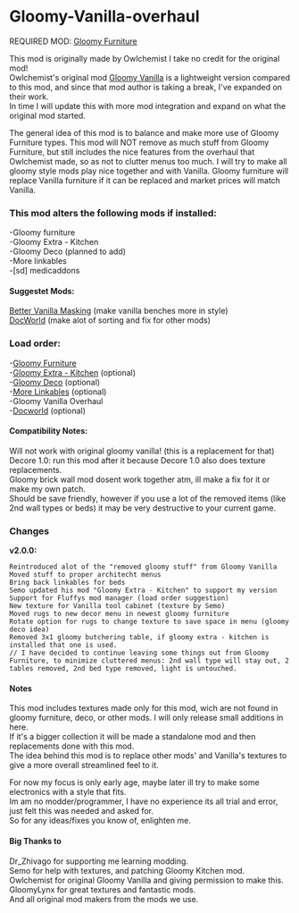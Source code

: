 # Gloomy-Vanilla-overhaul

REQUIRED MOD: [Gloomy Furniture](https://github.com/solaris0115/GloomyFurniture/releases)

This mod is originally made by Owlchemist I take no credit for the original mod! <br /> 
Owlchemist's original mod [Gloomy Vanilla](https://steamcommunity.com/sharedfiles/filedetails/?id=1697864590) is a lightweight version compared to this mod, and since that mod author is taking a break, I've expanded on their work. <br /> 
In time I will update this with more mod integration and expand on what the original mod started. <br /> 

The general idea of this mod is to balance and make more use of Gloomy Furniture types. This mod will NOT remove as much stuff from Gloomy Furniture, but still includes the nice features from the overhaul that Owlchemist made, so as not to clutter menus too much. I will try to make all gloomy style mods play nice together and with Vanilla. Gloomy furniture will replace Vanilla furniture if it can be replaced and market prices will match Vanilla.



### This mod alters the following mods if installed:
-Gloomy furniture <br /> 
-Gloomy Extra - Kitchen <br /> 
-Gloomy Deco (planned to add) <br /> 
-More linkables <br /> 
-[sd] medicaddons <br /> 

#### Suggestet Mods:
[Better Vanilla Masking](https://steamcommunity.com/sharedfiles/filedetails/?id=1736114368) (make vanilla benches more in style) <br /> 
[DocWorld](https://github.com/DrZhivago1/DocWorld) (make alot of sorting and fix for other mods) <br /> 

### Load order:
-[Gloomy Furniture](https://steamcommunity.com/workshop/filedetails/?id=1558635181) <br /> 
-[Gloomy Extra - Kitchen](https://steamcommunity.com/sharedfiles/filedetails/?id=1730938407) (optional) <br /> 
-[Gloomy Deco](https://steamcommunity.com/sharedfiles/filedetails/?id=1865654125) (optional) <br /> 
-[More Linkables](https://steamcommunity.com/sharedfiles/filedetails/?id=110380920) (optional) <br /> 
-Gloomy Vanilla Overhaul <br /> 
-[Docworld](https://github.com/DrZhivago1/DocWorld) (optional) <br /> 

#### Compatibility Notes:
Will not work with original gloomy vanilla! (this is a replacement for that) <br /> 
Decore 1.0: run this mod after it because Decore 1.0 also does texture replacements. <br /> 
Gloomy brick wall mod dosent work together atm, ill make a fix for it or make my own patch. <br /> 
Should be save friendly, however if you use a lot of the removed items (like 2nd wall types or beds) it may be very destructive to your current game. <br /> 

### Changes

**v2.0.0:**

    Reintroduced alot of the "removed gloomy stuff" from Gloomy Vanilla
    Moved stuff to proper architecht menus
    Bring back linkables for beds
    Semo updated his mod "Gloomy Extra - Kitchen" to support my version
    Support for Fluffys mod manager (load order suggestion)
    New texture for Vanilla tool cabinet (texture by Semo)
    Moved rugs to new decor menu in newest gloomy furniture
    Rotate option for rugs to change texture to save space in menu (gloomy deco idea)
    Removed 3x1 gloomy butchering table, if gloomy extra - kitchen is installed that one is used.
    // I have decided to continue leaving some things out from Gloomy Furniture, to minimize cluttered menus: 2nd wall type will stay out, 2 tables removed, 2nd bed type removed, light is untouched.



#### Notes
This mod includes textures made only for this mod, wich are not found in gloomy furniture, deco, or other mods.
I will only release small additions in here. <br /> 
If it's a bigger collection it will be made a standalone mod and then replacements done with this mod. <br /> 
The idea behind this mod is to replace other mods' and Vanilla's textures to give a more overall streamlined feel to it. <br /> 

For now my focus is only early age, maybe later ill try to make some electronics with a style that fits. <br /> 
Im am no modder/programmer, I have no experience its all trial and error, just felt this was needed and asked for.  <br /> 
So for any ideas/fixes you know of, enlighten me.  <br /> 

#### Big Thanks to 
Dr_Zhivago for supporting me learning modding. <br /> 
Semo for help with textures, and patching Gloomy Kitchen mod. <br /> 
Owlchemist for original Gloomy Vanilla and giving permission to make this. <br /> 
GloomyLynx for great textures and fantastic mods. <br /> 
And all original mod makers from the mods we use. <br /> 
